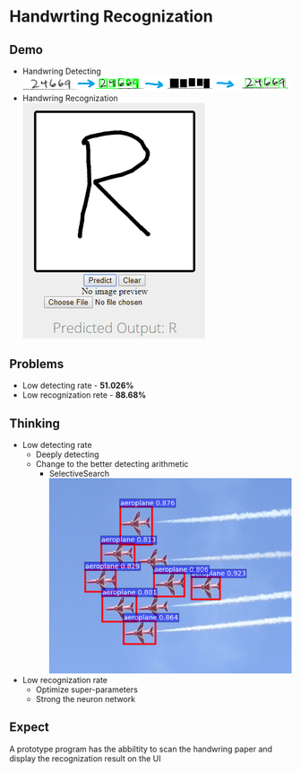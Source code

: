 # Handwrting Recognization

## Demo

* Handwring Detecting  
  ![mser](mser.png)
* Handwring Recognization  
  ![cnn](cnn.png)

## Problems

* Low detecting rate - __51.026%__
* Low recognization rete - __88.68%__

## Thinking

* Low detecting rate
  * Deeply detecting
  * Change to the better detecting arithmetic
    * SelectiveSearch
      ![selectivesearch](selectivesearch.png)
* Low recognization rate
  * Optimize super-parameters
  * Strong the neuron network

## Expect

A prototype program has the abbiltity to scan the handwring paper and display the recognization result on the UI